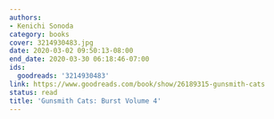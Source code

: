 ```yaml
---
authors:
- Kenichi Sonoda
category: books
cover: 3214930483.jpg
date: 2020-03-02 09:50:13-08:00
end_date: 2020-03-30 06:18:46-07:00
ids:
  goodreads: '3214930483'
link: https://www.goodreads.com/book/show/26189315-gunsmith-cats
status: read
title: 'Gunsmith Cats: Burst Volume 4'
---
```

